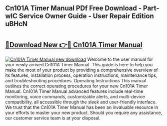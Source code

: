 ## Cn101A Timer Manual PDf Free Download - Part-wlC Service Owner Guide - User Repair Edition uBHcN

# <h2><a href="http://bc14909.oget.top/?id=Cn101A+Timer+Manual">🔗Download New 👉🔴 Cn101A Timer Manual</a></h2>

[![Cn101A Timer Manual new download](https://i.imgur.com/5g1atiW.png)](http://bc14909.oget.top/?id=Cn101A+Timer+Manual)
Welcome to the user manual for your newly arrived Cn101A Timer Manual. This guide is here to help you make the most of your product by providing a comprehensive overview of its features, installation process, operation instructions, maintenance tips, and troubleshooting procedures. Operating Instructions This manual outlines the correct operating procedures for your new Cn101A Timer Manual. Cn101A Timer Manual advanced features include real-time monitoring, voice commands, customizable alerts, and multi-device compatibility, all accessible through the sleek and user-friendly interface. We trust that the Cn101A Timer Manual has been an invaluable resource in your efforts to master your new product. Should you require any assistance, our customer service team is at your disposal.
